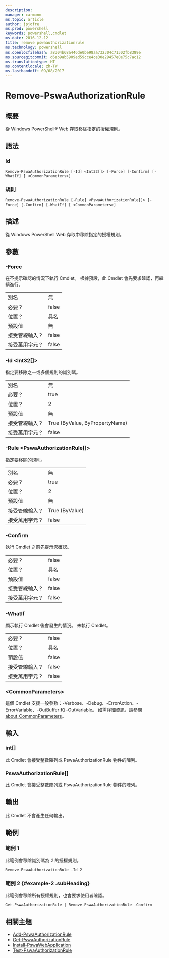 ```yaml
---
description: 
manager: carmonm
ms.topic: article
author: jpjofre
ms.prod: powershell
keywords: powershell,cmdlet
ms.date: 2016-12-12
title: remove pswaauthorizationrule
ms.technology: powershell
ms.openlocfilehash: a8304b68a446de0be98aa732304c71302fb8389e
ms.sourcegitcommit: d6ab9ab5909ed59cce4ce30e29457e0e75c7ac12
ms.translationtype: HT
ms.contentlocale: zh-TW
ms.lasthandoff: 09/08/2017
---
```

# <a name="remove-pswaauthorizationrule"></a>Remove-PswaAuthorizationRule

## <a name="synopsis"></a>概要

從 Windows PowerShell® Web 存取移除指定的授權規則。

## <a name="syntax"></a>語法

### <a name="id"></a>Id
```
Remove-PswaAuthorizationRule [-Id] <Int32[]> [-Force] [-Confirm] [-WhatIf] [ <CommonParameters>]
```

### <a name="rule"></a>規則
```
Remove-PswaAuthorizationRule [-Rule] <PswaAuthorizationRule[]> [-Force] [-Confirm] [-WhatIf] [ <CommonParameters>]
```

## <a name="description"></a>描述

從 Windows PowerShell Web 存取中移除指定的授權規則。

## <a name="parameters"></a>參數

### <a name="-force"></a>-Force

在不提示確認的情況下執行 Cmdlet。 根據預設，此 Cmdlet 會先要求確認，再繼續進行。

|||  
|-|-|
| 別名                              | 無                                 |
| 必要？                            | false                                |
| 位置？                            | 具名                                |
| 預設值                        | 無                                 |
| 接受管線輸入？               | false                                |
| 接受萬用字元？          | false                                |

### <a name="-id-ltint32gt"></a>-Id &lt;Int32\[\]&gt;

指定要移除之一或多個規則的識別碼。

|||  
|-|-|
| 別名                              | 無                                 |
| 必要？                            | true                                 |
| 位置？                            | 2                                    |
| 預設值                        | 無                                 |
| 接受管線輸入？               | True (ByValue, ByPropertyName)       |
| 接受萬用字元？          | false                                |

### <a name="-rule-ltpswaauthorizationrulegt"></a>-Rule &lt;PswaAuthorizationRule\[\]&gt;

指定要移除的規則。

|||  
|-|-|
| 別名                              | 無                                 |
| 必要？                            | true                                 |
| 位置？                            | 2                                    |
| 預設值                        | 無                                 |
| 接受管線輸入？               | True (ByValue)                       |
| 接受萬用字元？          | false                                |

### <a name="-confirm"></a>-Confirm

執行 Cmdlet 之前先提示您確認。

|||  
|-|-|
| 必要？                            | false                                |
| 位置？                            | 具名                                |
| 預設值                        | false                                |
| 接受管線輸入？               | false                                |
| 接受萬用字元？          | false                                |

### <a name="-whatif"></a>-WhatIf

顯示執行 Cmdlet 後會發生的情況。 未執行 Cmdlet。

|||  
|-|-|
| 必要？                            | false                                |
| 位置？                            | 具名                                |
| 預設值                        | false                                |
| 接受管線輸入？               | false                                |
| 接受萬用字元？          | false                                |

### <a name="ltcommonparametersgt"></a>&lt;CommonParameters&gt;

這個 Cmdlet 支援一般參數：-Verbose、-Debug、-ErrorAction、-ErrorVariable、-OutBuffer 和 -OutVariable。
如需詳細資訊，請參閱 [about_CommonParameters](http://go.microsoft.com/fwlink/p/?LinkID=113216)。

## <a name="inputs"></a>輸入

### <a name="int"></a>int\[\]

此 Cmdlet 會接受整數陣列或 PswaAuthorizationRule 物件的陣列。

### <a name="pswaauthorizationrule"></a>PswaAuthorizationRule\[\]

此 Cmdlet 會接受整數陣列或 PswaAuthorizationRule 物件的陣列。

## <a name="outputs"></a>輸出

此 Cmdlet 不會產生任何輸出。

## <a name="examples"></a>範例

### <a name="example-1"></a>範例 1

此範例會移除識別碼為 *2* 的授權規則。

```
Remove-PswaAuthorizationRule –Id 2
```

### <a name="example-2-example-2-subheading"></a>範例 2 {#example-2 .subHeading}

此範例會移除所有授權規則，也會要求使用者確認。

```
Get-PswaAuthorizationRule | Remove-PswaAuthorizationRule -Confirm
```

## <a name="related-topics"></a>相關主題

- [Add-PswaAuthorizationRule](add-pswaauthorizationrule.md)
- [Get-PswaAuthorizationRule](get-pswaauthorizationrule.md)
- [Install-PswaWebApplication](install-pswawebapplication.md)
- [Test-PswaAuthorizationRule](test-pswaauthorizationrule.md)
